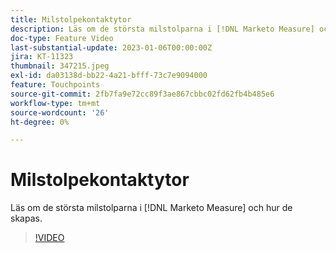 ```yaml
---
title: Milstolpekontaktytor
description: Läs om de största milstolparna i [!DNL Marketo Measure] och hur de skapas.
doc-type: Feature Video
last-substantial-update: 2023-01-06T00:00:00Z
jira: KT-11323
thumbnail: 347215.jpeg
exl-id: da03138d-bb22-4a21-bfff-73c7e9094000
feature: Touchpoints
source-git-commit: 2fb7fa9e72cc89f3ae867cbbc02fd62fb4b485e6
workflow-type: tm+mt
source-wordcount: '26'
ht-degree: 0%

---
```


# Milstolpekontaktytor

Läs om de största milstolparna i [!DNL Marketo Measure] och hur de skapas.

>[!VIDEO](https://video.tv.adobe.com/v/347215/?quality=12&learn=on)
